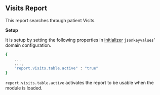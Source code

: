 ## Visits Report
This report searches through patient Visits.

**Setup**

It is setup by setting the following properties in [initializer](https://github.com/mekomsolutions/openmrs-module-initializer) `jsonkeyvalues`' domain configuration. 

```bash
{
    ...
    ...,
    "report.visits.table.active" : "true"
}
```
`report.visits.table.active` activates the report to be usable when the module is loaded.
